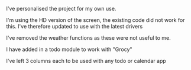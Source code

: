 I've personalised the project for my own use.

I'm using the HD version of the screen, the existing code did not work for this.
I've therefore updated to use with the latest drivers 

I've removed the weather functions as these were not useful to me.

I have added in a todo module to work with "Grocy"

I've left 3 columns each to be used with any todo or calendar app
